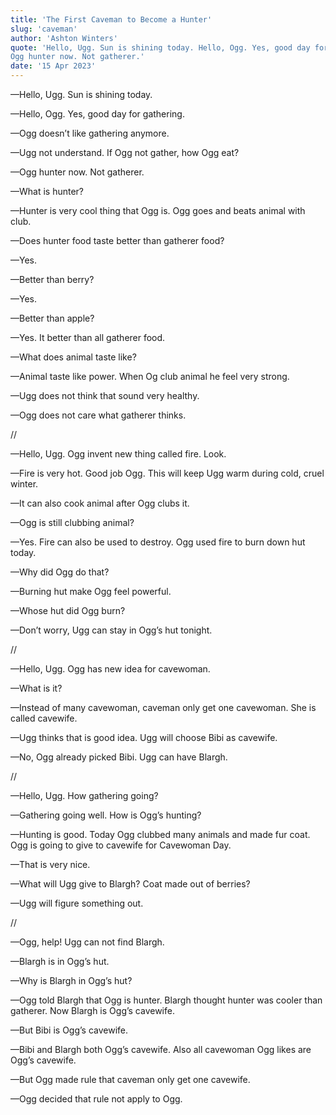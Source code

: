 ```yaml
---
title: 'The First Caveman to Become a Hunter'
slug: 'caveman'
author: 'Ashton Winters'
quote: 'Hello, Ugg. Sun is shining today. Hello, Ogg. Yes, good day for gathering. Ogg doesn’t like gathering anymore. Ugg not understand. If Ogg not gather, how Ogg eat?
Ogg hunter now. Not gatherer.'
date: '15 Apr 2023'
---
```


—Hello, Ugg. Sun is shining today.

—Hello, Ogg. Yes, good day for gathering.

—Ogg doesn’t like gathering anymore.

—Ugg not understand. If Ogg not gather, how Ogg eat?

—Ogg hunter now. Not gatherer.

—What is hunter?

—Hunter is very cool thing that Ogg is. Ogg goes and beats animal with club.

—Does hunter food taste better than gatherer food?

—Yes.

—Better than berry?

—Yes.

—Better than apple?

—Yes. It better than all gatherer food.

—What does animal taste like?

—Animal taste like power. When Og club animal he feel very strong.

—Ugg does not think that sound very healthy.

—Ogg does not care what gatherer thinks.

//

—Hello, Ugg. Ogg invent new thing called fire. Look.

—Fire is very hot. Good job Ogg. This will keep Ugg warm during cold, cruel winter.

—It can also cook animal after Ogg clubs it.

—Ogg is still clubbing animal?

—Yes. Fire can also be used to destroy. Ogg used fire to burn down hut today.

—Why did Ogg do that?

—Burning hut make Ogg feel powerful.

—Whose hut did Ogg burn?

—Don’t worry, Ugg can stay in Ogg’s hut tonight.

//

—Hello, Ugg. Ogg has new idea for cavewoman.

—What is it?

—Instead of many cavewoman, caveman only get one cavewoman. She is called cavewife.

—Ugg thinks that is good idea. Ugg will choose Bibi as cavewife.

—No, Ogg already picked Bibi. Ugg can have Blargh.

//

—Hello, Ugg. How gathering going?

—Gathering going well. How is Ogg’s hunting?

—Hunting is good. Today Ogg clubbed many animals and made fur coat. Ogg is going to give to cavewife for Cavewoman Day.

—That is very nice.

—What will Ugg give to Blargh? Coat made out of berries?

—Ugg will figure something out.

//

—Ogg, help! Ugg can not find Blargh.

—Blargh is in Ogg’s hut.

—Why is Blargh in Ogg’s hut?

—Ogg told Blargh that Ogg is hunter. Blargh thought hunter was cooler than gatherer. Now Blargh is Ogg’s cavewife.

—But Bibi is Ogg’s cavewife.

—Bibi and Blargh both Ogg’s cavewife. Also all cavewoman Ogg likes are Ogg’s cavewife.

—But Ogg made rule that caveman only get one cavewife.

—Ogg decided that rule not apply to Ogg.